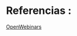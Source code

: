 # Referencias :
[OpenWebinars](https://openwebinars.net/academia/aprende/aprovisionamiento-ansible)
